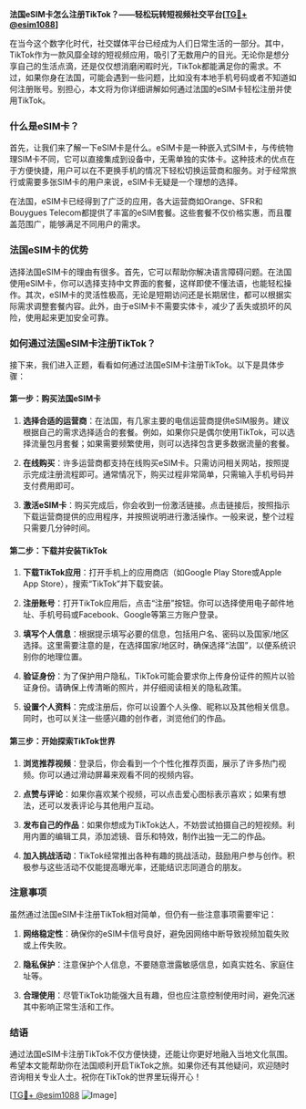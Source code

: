 **法国eSIM卡怎么注册TikTok？——轻松玩转短视频社交平台[[TG💪+ @esim1088](https://t.me/s/esim1088)]**

在当今这个数字化时代，社交媒体平台已经成为人们日常生活的一部分。其中，TikTok作为一款风靡全球的短视频应用，吸引了无数用户的目光。无论你是想分享自己的生活点滴，还是仅仅想消磨闲暇时光，TikTok都能满足你的需求。不过，如果你身在法国，可能会遇到一些问题，比如没有本地手机号码或者不知道如何注册账号。别担心，本文将为你详细讲解如何通过法国的eSIM卡轻松注册并使用TikTok。

### 什么是eSIM卡？

首先，让我们来了解一下eSIM卡是什么。eSIM卡是一种嵌入式SIM卡，与传统物理SIM卡不同，它可以直接集成到设备中，无需单独的实体卡。这种技术的优点在于方便快捷，用户可以在不更换手机的情况下轻松切换运营商和服务。对于经常旅行或需要多张SIM卡的用户来说，eSIM卡无疑是一个理想的选择。

在法国，eSIM卡已经得到了广泛的应用，各大运营商如Orange、SFR和Bouygues Telecom都提供了丰富的eSIM套餐。这些套餐不仅价格实惠，而且覆盖范围广，能够满足不同用户的需求。

### 法国eSIM卡的优势

选择法国eSIM卡的理由有很多。首先，它可以帮助你解决语言障碍问题。在法国使用eSIM卡，你可以选择支持中文界面的套餐，这样即使不懂法语，也能轻松操作。其次，eSIM卡的灵活性极高，无论是短期访问还是长期居住，都可以根据实际需求调整套餐内容。此外，由于eSIM卡不需要实体卡，减少了丢失或损坏的风险，使用起来更加安全可靠。

### 如何通过法国eSIM卡注册TikTok？

接下来，我们进入正题，看看如何通过法国eSIM卡注册TikTok。以下是具体步骤：

#### 第一步：购买法国eSIM卡

1. **选择合适的运营商**：在法国，有几家主要的电信运营商提供eSIM服务。建议根据自己的需求选择适合的套餐。例如，如果你只是偶尔使用TikTok，可以选择流量包月套餐；如果需要频繁使用，则可以选择包含更多数据流量的套餐。
   
2. **在线购买**：许多运营商都支持在线购买eSIM卡。只需访问相关网站，按照提示完成注册流程即可。通常情况下，购买过程非常简单，只需输入手机号码并支付费用即可。

3. **激活eSIM卡**：购买完成后，你会收到一份激活链接。点击链接后，按照指示下载运营商提供的应用程序，并按照说明进行激活操作。一般来说，整个过程只需要几分钟时间。

#### 第二步：下载并安装TikTok

1. **下载TikTok应用**：打开手机上的应用商店（如Google Play Store或Apple App Store），搜索“TikTok”并下载安装。

2. **注册账号**：打开TikTok应用后，点击“注册”按钮。你可以选择使用电子邮件地址、手机号码或Facebook、Google等第三方账户登录。

3. **填写个人信息**：根据提示填写必要的信息，包括用户名、密码以及国家/地区选择。这里需要注意的是，在选择国家/地区时，确保选择“法国”，以便系统识别你的地理位置。

4. **验证身份**：为了保护用户隐私，TikTok可能会要求你上传身份证件的照片以验证身份。请确保上传清晰的照片，并仔细阅读相关的隐私政策。

5. **设置个人资料**：完成注册后，你可以设置个人头像、昵称以及其他相关信息。同时，也可以关注一些感兴趣的创作者，浏览他们的作品。

#### 第三步：开始探索TikTok世界

1. **浏览推荐视频**：登录后，你会看到一个个性化推荐页面，展示了许多热门视频。你可以通过滑动屏幕来观看不同的视频内容。

2. **点赞与评论**：如果你喜欢某个视频，可以点击爱心图标表示喜欢；如果有想法，还可以发表评论与其他用户互动。

3. **发布自己的作品**：如果你想成为TikTok达人，不妨尝试拍摄自己的短视频。利用内置的编辑工具，添加滤镜、音乐和特效，制作出独一无二的作品。

4. **加入挑战活动**：TikTok经常推出各种有趣的挑战活动，鼓励用户参与创作。积极参与这些活动不仅能提高曝光率，还能结识志同道合的朋友。

### 注意事项

虽然通过法国eSIM卡注册TikTok相对简单，但仍有一些注意事项需要牢记：

1. **网络稳定性**：确保你的eSIM卡信号良好，避免因网络中断导致视频加载失败或上传失败。

2. **隐私保护**：注意保护个人信息，不要随意泄露敏感信息，如真实姓名、家庭住址等。

3. **合理使用**：尽管TikTok功能强大且有趣，但也应注意控制使用时间，避免沉迷其中影响正常生活和工作。

### 结语

通过法国eSIM卡注册TikTok不仅方便快捷，还能让你更好地融入当地文化氛围。希望本文能帮助你在法国顺利开启TikTok之旅。如果你还有其他疑问，欢迎随时咨询相关专业人士。祝你在TikTok的世界里玩得开心！

[[TG💪+ @esim1088](https://t.me/s/esim1088) ![Image](https://i.postimg.cc/4NQfJmqS/Snipaste-2025-05-13-00-14-12.png)]